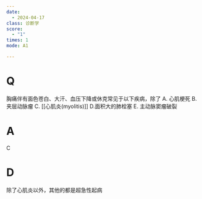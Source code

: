 ```yaml
---
date:
  - 2024-04-17
class: 诊断学
score:
  - "1"
times: 1
mode: A1

---
```



# Q
胸痛伴有面色苍白、大汗、血压下降或休克常见于以下疾病，除了
A. 心肌梗死 
B. 夹层动脉瘤 
C. [[心肌炎(myolitis)]]
D.面积大的肺栓塞 
E. 主动脉窦瘤破裂

# A

C



# D
除了心肌炎以外，其他的都是超急性起病